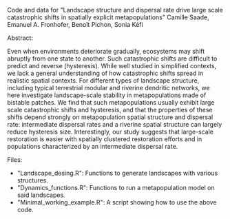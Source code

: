 Code and data for
"Landscape structure and dispersal rate drive large scale catastrophic shifts in spatially explicit metapopulations"
Camille Saade, Emanuel A. Fronhofer, Benoît Pichon, Sonia Kéfi


Abstract:

Even when environments deteriorate gradually, ecosystems may shift abruptly from one state to another. Such catastrophic shifts are difficult to predict and reverse (hysteresis). While well studied in simplified contexts, we lack a general understanding of how catastrophic shifts spread in realistic spatial contexts. For different types of landscape structure, including typical terrestrial modular and riverine dendritic networks, we here investigate landscape-scale stability in metapopulations made of bistable patches. We find that such metapopulations usually exhibit large scale catastrophic shifts and hysteresis, and that the properties of these shifts depend strongly on metapopulation spatial structure and dispersal rate: intermediate dispersal rates and a riverine spatial structure can largely reduce hysteresis size. Interestingly, our study suggests that large-scale restoration is easier with spatially clustered restoration efforts and in populations characterized by an intermediate dispersal rate.

Files:
  - "Landscape_desing.R": Functions to generate landscapes with various structures.
  - "Dynamics_functions.R": Functions to run a metapopulation model on said landscapes.
  - "Minimal_working_example.R": A script showing how to use the above code.
